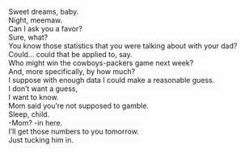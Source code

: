 Sweet dreams, baby.   
Night, meemaw.   
Can I ask you a favor?   
Sure, what?    
You know those statistics that you were talking about with your dad?   
Could… could that be applied to, say.   
Who might win the cowboys-packers game next week?   
And, more specifically, by how much?   
I suppose with enough data I could make a reasonable guess.   
I don’t want a guess,   
I want to know.   
Mom said you’re not supposed to gamble.   
Sleep, child.   
-Mom? -in here.   
I’ll get those numbers to you tomorrow.   
Just tucking him in.   